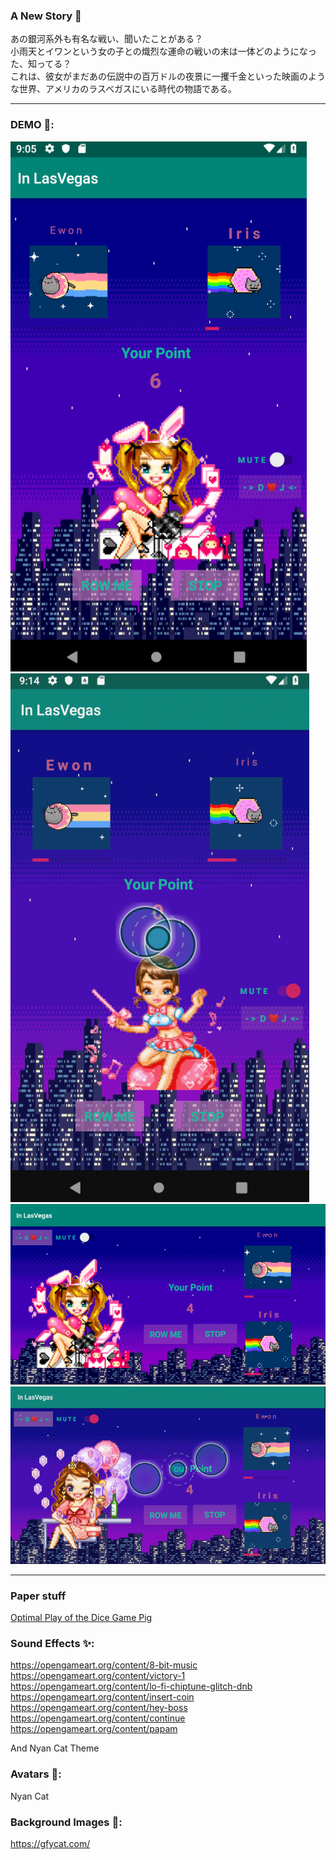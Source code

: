 ### A New Story 🎲

あの銀河系外も有名な戦い、聞いたことがある？\
小雨天とイワンという女の子との熾烈な運命の戦いの末は一体どのようになった、知ってる？\
これは、彼女がまだあの伝説中の百万ドルの夜景に一攫千金といった映画のような世界、アメリカのラスベガスにいる時代の物語である。

-------------------------------------------------------------------------------------------------------
### DEMO 🌃:

![alt CAT](https://github.com/ningkko/Koutenn_in_LasVegas/blob/master/demo/demo1.png)
![alt CAT](https://github.com/ningkko/Koutenn_in_LasVegas/blob/master/demo/demo2.png)
![alt CAT](https://github.com/ningkko/Koutenn_in_LasVegas/blob/master/demo/demo3.png)
![alt CAT](https://github.com/ningkko/Koutenn_in_LasVegas/blob/master/demo/demo4.png)

-------------------------------------------------------------------------------------------------------

### Paper stuff
[Optimal Play of the Dice Game Pig](https://cupola.gettysburg.edu/cgi/viewcontent.cgi?article=1003&context=csfac)

### Sound Effects ✨:
https://opengameart.org/content/8-bit-music
https://opengameart.org/content/victory-1
https://opengameart.org/content/lo-fi-chiptune-glitch-dnb
https://opengameart.org/content/insert-coin
https://opengameart.org/content/hey-boss
https://opengameart.org/content/continue
https://opengameart.org/content/papam

And Nyan Cat Theme

### Avatars 🔮: 
Nyan Cat

### Background Images 👛: 
https://gfycat.com/
